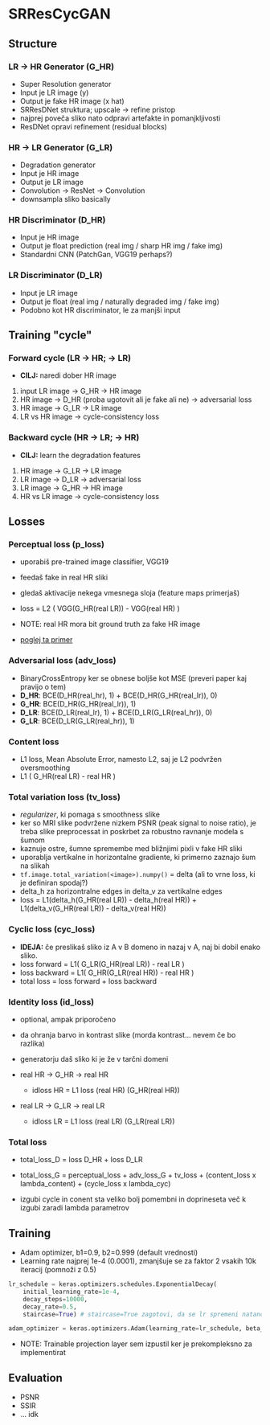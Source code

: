 # SRResCycGAN

## Structure

### LR -> HR Generator (G_HR)

- Super Resolution generator
- Input je LR image (y)
- Output je fake HR image (x hat)
- SRResDNet struktura; upscale -> refine pristop
- najprej poveča sliko nato odpravi artefakte in pomanjkljivosti
- ResDNet opravi refinement (residual blocks)

### HR -> LR Generator (G_LR)

- Degradation generator
- Input je HR image
- Output je LR image
- Convolution -> ResNet -> Convolution
- downsampla sliko basically

### HR Discriminator (D_HR)

- Input je HR image
- Output je float prediction (real img / sharp HR img / fake img)
- Standardni CNN (PatchGan, VGG19 perhaps?)

### LR Discriminator (D_LR)

- Input je LR image
- Output je float (real img / naturally degraded img / fake img)
- Podobno kot HR discriminator, le za manjši input

## Training "cycle"

### Forward cycle (LR -> HR; -> LR)

- **CILJ:** naredi dober HR image

1. input LR image -> G_HR -> HR image
2. HR image -> D_HR (proba ugotovit ali je fake ali ne) -> adversarial loss
3. HR image -> G_LR -> LR image
4. LR vs HR image -> cycle-consistency loss

### Backward cycle (HR -> LR; -> HR)

- **CILJ:** learn the degradation features

1. HR image -> G_LR -> LR image
2. LR image -> D_LR -> adversarial loss
3. LR image -> G_HR -> HR image
4. HR vs LR image -> cycle-consistency loss

## Losses

### Perceptual loss (p_loss)

- uporabiš pre-trained image classifier, VGG19
- feedaš fake in real HR sliki
- gledaš aktivacije nekega vmesnega sloja (feature maps primerjaš)
- loss = L2 ( VGG(G_HR(real LR)) - VGG(real HR) )

- NOTE: real HR mora bit ground truth za fake HR image
- [poglej ta primer](https://www.tensorflow.org/tutorials/generative/style_transfer#define_content_and_style_representations)

### Adversarial loss (adv_loss)

- BinaryCrossEntropy ker se obnese boljše kot MSE (preveri paper kaj pravijo o tem)
- **D_HR**: BCE(D_HR(real_hr), 1) + BCE(D_HR(G_HR(real_lr)), 0)
- **G_HR**: BCE(D_HR(G_HR(real_lr)), 1)
- **D_LR**: BCE(D_LR(real_lr), 1) + BCE(D_LR(G_LR(real_hr)), 0)
- **G_LR**: BCE(D_LR(G_LR(real_hr)), 1)

### Content loss

- L1 loss, Mean Absolute Error, namesto L2, saj je L2 podvržen oversmoothing
- L1 ( G_HR(real LR) - real HR )

### Total variation loss (tv_loss)

- _regularizer_, ki pomaga s smoothness slike
- ker so MRI slike podvržene nizkem PSNR (peak signal to noise ratio), je treba slike preprocessat
  in poskrbet za robustno ravnanje modela s šumom
- kaznuje ostre, šumne spremembe med bližnjimi pixli v fake HR sliki
- uporablja vertikalne in horizontalne gradiente, ki primerno zaznajo šum na slikah
- `tf.image.total_variation(<image>).numpy()` = delta (ali to vrne loss, ki je definiran spodaj?)
- delta_h za horizontralne edges in delta_v za vertikalne edges
- loss = L1(delta_h(G_HR(real LR)) - delta_h(real HR)) + L1(delta_v(G_HR(real LR)) - delta_v(real HR))

### Cyclic loss (cyc_loss)

- **IDEJA:** če preslikaš sliko iz A v B domeno in nazaj v A, naj bi dobil enako sliko.
- loss forward = L1( G_LR(G_HR(real LR)) - real LR )
- loss backward = L1( G_HR(G_LR(real HR)) - real HR )
- total loss = loss forward + loss backward

### Identity loss (id_loss)

- optional, ampak priporočeno
- da ohranja barvo in kontrast slike (morda kontrast... nevem če bo razlika)
- generatorju daš sliko ki je že v tarčni domeni

- real HR -> G_HR -> real HR
  - idloss HR = L1 loss (real HR) (G_HR(real HR))

- real LR -> G_LR -> real LR
  - idloss LR = L1 loss (real LR) (G_LR(real LR))

### Total loss

- total_loss_D =
  loss D_HR +
  loss D_LR

- total_loss_G =
  perceptual_loss +
  adv_loss_G +
  tv_loss +
  (content_loss x lambda_content) +
  (cycle_loss x lambda_cyc)

- izgubi cycle in conent sta veliko bolj pomembni in doprineseta več k izgubi zaradi lambda parametrov

## Training

- Adam optimizer, b1=0.9, b2=0.999 (default vrednosti)
- Learning rate najprej 1e-4 (0.0001), zmanjšuje se za faktor 2 vsakih 10k iteracij (pomnoži z 0.5)

```python
lr_schedule = keras.optimizers.schedules.ExponentialDecay(
    initial_learning_rate=1e-4,
    decay_steps=10000,
    decay_rate=0.5,
    staircase=True) # staircase=True zagotovi, da se lr spremeni natančno na vsakih 10k korakov

adam_optimizer = keras.optimizers.Adam(learning_rate=lr_schedule, beta_1=0.9, beta_2=0.999)
```

- NOTE: Trainable projection layer sem izpustil ker je prekompleksno za implementirat

## Evaluation

- PSNR
- SSIR
- ... idk
